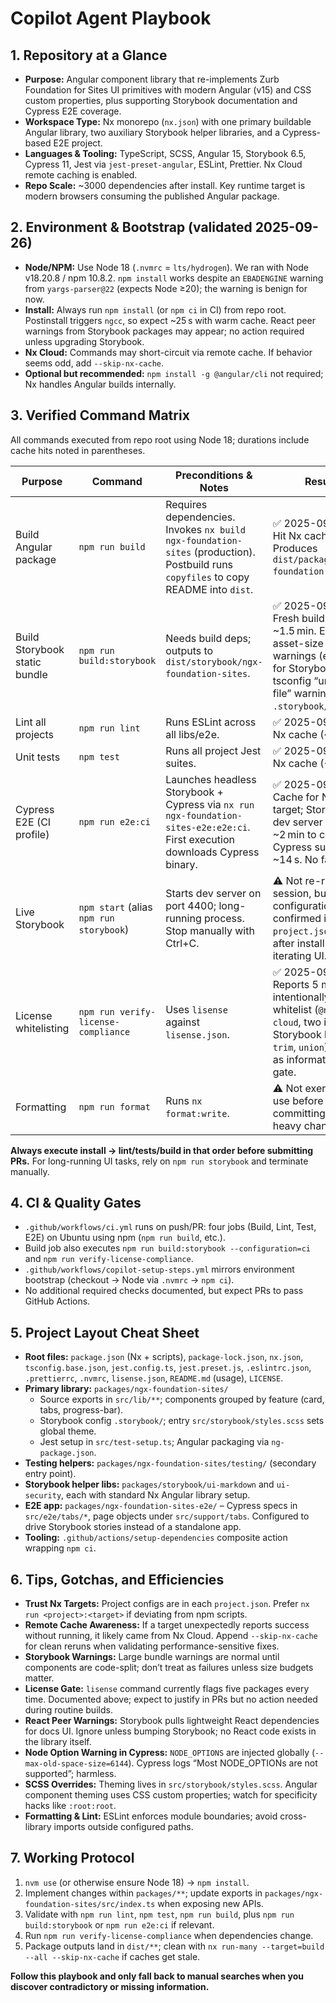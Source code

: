 # Copilot Agent Playbook

## 1. Repository at a Glance

- **Purpose:** Angular component library that re-implements Zurb Foundation for
  Sites UI primitives with modern Angular (v15) and CSS custom properties, plus
  supporting Storybook documentation and Cypress E2E coverage.
- **Workspace Type:** Nx monorepo (`nx.json`) with one primary buildable Angular
  library, two auxiliary Storybook helper libraries, and a Cypress-based E2E
  project.
- **Languages & Tooling:** TypeScript, SCSS, Angular 15, Storybook 6.5, Cypress
  11, Jest via `jest-preset-angular`, ESLint, Prettier. Nx Cloud remote caching
  is enabled.
- **Repo Scale:** ~3000 dependencies after install. Key runtime target is modern
  browsers consuming the published Angular package.

## 2. Environment & Bootstrap (validated 2025-09-26)

- **Node/NPM:** Use Node 18 (`.nvmrc` = `lts/hydrogen`). We ran with Node
  v18.20.8 / npm 10.8.2. `npm install` works despite an `EBADENGINE` warning
  from `yargs-parser@22` (expects Node ≥20); the warning is benign for now.
- **Install:** Always run `npm install` (or `npm ci` in CI) from repo root.
  Postinstall triggers `ngcc`, so expect ~25 s with warm cache. React peer
  warnings from Storybook packages may appear; no action required unless
  upgrading Storybook.
- **Nx Cloud:** Commands may short-circuit via remote cache. If behavior seems
  odd, add `--skip-nx-cache`.
- **Optional but recommended:** `npm install -g @angular/cli` not required; Nx
  handles Angular builds internally.

## 3. Verified Command Matrix

All commands executed from repo root using Node 18; durations include cache hits
noted in parentheses.

| Purpose                       | Command                                 | Preconditions & Notes                                                                                                               | Result                                                                                                                                                           |
| ----------------------------- | --------------------------------------- | ----------------------------------------------------------------------------------------------------------------------------------- | ---------------------------------------------------------------------------------------------------------------------------------------------------------------- |
| Build Angular package         | `npm run build`                         | Requires dependencies. Invokes `nx build ngx-foundation-sites` (production). Postbuild runs `copyfiles` to copy README into `dist`. | ✅ 2025-09-26 – Hit Nx cache (~2 s). Produces `dist/packages/ngx-foundation-sites`.                                                                              |
| Build Storybook static bundle | `npm run build:storybook`               | Needs build deps; outputs to `dist/storybook/ngx-foundation-sites`.                                                                 | ✅ 2025-09-26 – Fresh build ~1.5 min. Emits asset-size warnings (expected for Storybook) and tsconfig “unused file” warning for `.storybook/main.ts`.            |
| Lint all projects             | `npm run lint`                          | Runs ESLint across all libs/e2e.                                                                                                    | ✅ 2025-09-26 – Nx cache (~1 s).                                                                                                                                 |
| Unit tests                    | `npm test`                              | Runs all project Jest suites.                                                                                                       | ✅ 2025-09-26 – Nx cache (<1 s).                                                                                                                                 |
| Cypress E2E (CI profile)      | `npm run e2e:ci`                        | Launches headless Storybook + Cypress via `nx run ngx-foundation-sites-e2e:e2e:ci`. First execution downloads Cypress binary.       | ✅ 2025-09-26 – Cache for Nx target; Storybook dev server spent ~2 min to compile, Cypress suite ~14 s. No failures.                                             |
| Live Storybook                | `npm start` (alias `npm run storybook`) | Starts dev server on port 4400; long-running process. Stop manually with Ctrl+C.                                                    | ⚠️ Not re-run in this session, but configuration confirmed in `project.json`. Use after install when iterating UI.                                               |
| License whitelisting          | `npm run verify-license-compliance`     | Uses `lisense` against `lisense.json`.                                                                                              | ✅ 2025-09-26 – Reports 5 modules intentionally outside whitelist (`@nrwl/nx-cloud`, two internal Storybook libs, `trim`, `union`). Treat as informational gate. |
| Formatting                    | `npm run format`                        | Runs `nx format:write`.                                                                                                             | ⚠️ Not exercised; use before committing format-heavy changes.                                                                                                    |

**Always execute install → lint/tests/build in that order before submitting
PRs.** For long-running UI tasks, rely on `npm run storybook` and terminate
manually.

## 4. CI & Quality Gates

- `.github/workflows/ci.yml` runs on push/PR: four jobs (Build, Lint, Test, E2E)
  on Ubuntu using npm (`npm run build`, etc.).
- Build job also executes `npm run build:storybook --configuration=ci` and
  `npm run verify-license-compliance`.
- `.github/workflows/copilot-setup-steps.yml` mirrors environment bootstrap
  (checkout → Node via `.nvmrc` → `npm ci`).
- No additional required checks documented, but expect PRs to pass GitHub
  Actions.

## 5. Project Layout Cheat Sheet

- **Root files:** `package.json` (Nx + scripts), `package-lock.json`, `nx.json`,
  `tsconfig.base.json`, `jest.config.ts`, `jest.preset.js`, `.eslintrc.json`,
  `.prettierrc`, `.nvmrc`, `lisense.json`, `README.md` (usage), `LICENSE`.
- **Primary library:** `packages/ngx-foundation-sites/`
  - Source exports in `src/lib/**`; components grouped by feature (card, tabs,
    progress-bar).
  - Storybook config `.storybook/`; entry `src/storybook/styles.scss` sets
    global theme.
  - Jest setup in `src/test-setup.ts`; Angular packaging via `ng-package.json`.
- **Testing helpers:** `packages/ngx-foundation-sites/testing/` (secondary entry
  point).
- **Storybook helper libs:** `packages/storybook/ui-markdown` and `ui-security`,
  each with standard Nx Angular library setup.
- **E2E app:** `packages/ngx-foundation-sites-e2e/` – Cypress specs in
  `src/e2e/tabs/*`, page objects under `src/support/tabs`. Configured to drive
  Storybook stories instead of a standalone app.
- **Tooling:** `.github/actions/setup-dependencies` composite action wrapping
  `npm ci`.

## 6. Tips, Gotchas, and Efficiencies

- **Trust Nx Targets:** Project configs are in each `project.json`. Prefer
  `nx run <project>:<target>` if deviating from npm scripts.
- **Remote Cache Awareness:** If a target unexpectedly reports success without
  running, it likely came from Nx Cloud. Append `--skip-nx-cache` for clean
  reruns when validating performance-sensitive fixes.
- **Storybook Warnings:** Large bundle warnings are normal until components are
  code-split; don’t treat as failures unless size budgets matter.
- **License Gate:** `lisense` command currently flags five packages every time.
  Documented above; expect to justify in PRs but no action needed during routine
  builds.
- **React Peer Warnings:** Storybook pulls lightweight React dependencies for
  docs UI. Ignore unless bumping Storybook; no React code exists in the library
  itself.
- **Node Option Warning in Cypress:** `NODE_OPTIONS` are injected globally
  (`--max-old-space-size=6144`). Cypress logs “Most NODE_OPTIONs are not
  supported”; harmless.
- **SCSS Overrides:** Theming lives in `src/storybook/styles.scss`. Angular
  component theming uses CSS custom properties; watch for specificity hacks like
  `:root:root`.
- **Formatting & Lint:** ESLint enforces module boundaries; avoid cross-library
  imports outside configured paths.

## 7. Working Protocol

1. `nvm use` (or otherwise ensure Node 18) → `npm install`.
2. Implement changes within `packages/**`; update exports in
   `packages/ngx-foundation-sites/src/index.ts` when exposing new APIs.
3. Validate with `npm run lint`, `npm test`, `npm run build`, plus
   `npm run build:storybook` or `npm run e2e:ci` if relevant.
4. Run `npm run verify-license-compliance` when dependencies change.
5. Package outputs land in `dist/**`; clean with
   `nx run-many --target=build --all --skip-nx-cache` if caches get stale.

**Follow this playbook and only fall back to manual searches when you discover
contradictory or missing information.**
